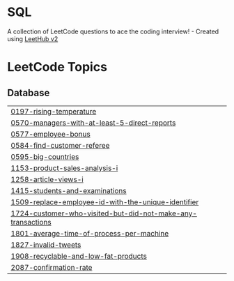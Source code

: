 # SQL
A collection of LeetCode questions to ace the coding interview! - Created using [LeetHub v2](https://github.com/arunbhardwaj/LeetHub-2.0)

<!---LeetCode Topics Start-->
# LeetCode Topics
## Database
|  |
| ------- |
| [0197-rising-temperature](https://github.com/tanmaymokal2002/SQL/tree/master/0197-rising-temperature) |
| [0570-managers-with-at-least-5-direct-reports](https://github.com/tanmaymokal2002/SQL/tree/master/0570-managers-with-at-least-5-direct-reports) |
| [0577-employee-bonus](https://github.com/tanmaymokal2002/SQL/tree/master/0577-employee-bonus) |
| [0584-find-customer-referee](https://github.com/tanmaymokal2002/SQL/tree/master/0584-find-customer-referee) |
| [0595-big-countries](https://github.com/tanmaymokal2002/SQL/tree/master/0595-big-countries) |
| [1153-product-sales-analysis-i](https://github.com/tanmaymokal2002/SQL/tree/master/1153-product-sales-analysis-i) |
| [1258-article-views-i](https://github.com/tanmaymokal2002/SQL/tree/master/1258-article-views-i) |
| [1415-students-and-examinations](https://github.com/tanmaymokal2002/SQL/tree/master/1415-students-and-examinations) |
| [1509-replace-employee-id-with-the-unique-identifier](https://github.com/tanmaymokal2002/SQL/tree/master/1509-replace-employee-id-with-the-unique-identifier) |
| [1724-customer-who-visited-but-did-not-make-any-transactions](https://github.com/tanmaymokal2002/SQL/tree/master/1724-customer-who-visited-but-did-not-make-any-transactions) |
| [1801-average-time-of-process-per-machine](https://github.com/tanmaymokal2002/SQL/tree/master/1801-average-time-of-process-per-machine) |
| [1827-invalid-tweets](https://github.com/tanmaymokal2002/SQL/tree/master/1827-invalid-tweets) |
| [1908-recyclable-and-low-fat-products](https://github.com/tanmaymokal2002/SQL/tree/master/1908-recyclable-and-low-fat-products) |
| [2087-confirmation-rate](https://github.com/tanmaymokal2002/SQL/tree/master/2087-confirmation-rate) |
<!---LeetCode Topics End-->